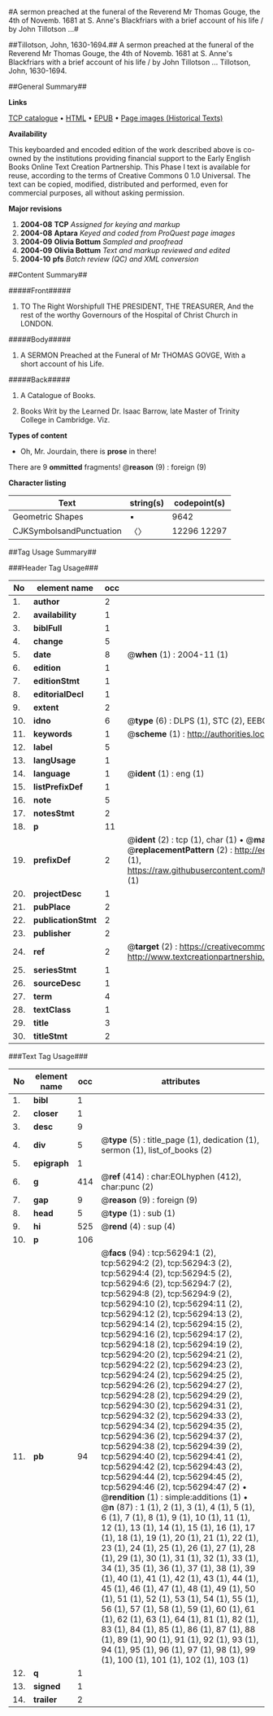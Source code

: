 #A sermon preached at the funeral of the Reverend Mr Thomas Gouge, the 4th of Novemb. 1681 at S. Anne's Blackfriars with a brief account of his life / by John Tillotson ...#

##Tillotson, John, 1630-1694.##
A sermon preached at the funeral of the Reverend Mr Thomas Gouge, the 4th of Novemb. 1681 at S. Anne's Blackfriars with a brief account of his life / by John Tillotson ...
Tillotson, John, 1630-1694.

##General Summary##

**Links**

[TCP catalogue](http://www.ota.ox.ac.uk/tcp/)  • 
[HTML](http://tei.it.ox.ac.uk/tcp/Texts-HTML/free/A62/A62597.html)  • 
[EPUB](http://tei.it.ox.ac.uk/tcp/Texts-EPUB/free/A62/A62597.epub) • 
[Page images (Historical Texts)](https://data.historicaltexts.jisc.ac.uk/view?pubId=eebo-12210454e&pageId=eebo-12210454e-56294-1)

**Availability**

This keyboarded and encoded edition of the
	       work described above is co-owned by the institutions
	       providing financial support to the Early English Books
	       Online Text Creation Partnership. This Phase I text is
	       available for reuse, according to the terms of Creative
	       Commons 0 1.0 Universal. The text can be copied,
	       modified, distributed and performed, even for
	       commercial purposes, all without asking permission.

**Major revisions**

1. __2004-08__ __TCP__ *Assigned for keying and markup*
1. __2004-08__ __Aptara__ *Keyed and coded from ProQuest page images*
1. __2004-09__ __Olivia Bottum__ *Sampled and proofread*
1. __2004-09__ __Olivia Bottum__ *Text and markup reviewed and edited*
1. __2004-10__ __pfs__ *Batch review (QC) and XML conversion*

##Content Summary##

#####Front#####

1. TO
The Right Worshipfull
THE
PRESIDENT,
THE
TREASURER,
And the rest of the worthy
Governours of the Hospital
of Christ Church in
LONDON.

#####Body#####

1. A
SERMON
Preached at the Funeral of
Mr THOMAS GOVGE,
With a short account of his Life.

#####Back#####

1. A Catalogue of Books.

1. Books Writ by the Learned
Dr. Isaac Barrow, late Master
of Trinity College in
Cambridge. Viz.

**Types of content**

  * Oh, Mr. Jourdain, there is **prose** in there!

There are 9 **ommitted** fragments! 
 @__reason__ (9) : foreign (9)

**Character listing**


|Text|string(s)|codepoint(s)|
|---|---|---|
|Geometric Shapes|▪|9642|
|CJKSymbolsandPunctuation|〈〉|12296 12297|

##Tag Usage Summary##

###Header Tag Usage###

|No|element name|occ|attributes|
|---|---|---|---|
|1.|__author__|2||
|2.|__availability__|1||
|3.|__biblFull__|1||
|4.|__change__|5||
|5.|__date__|8| @__when__ (1) : 2004-11 (1)|
|6.|__edition__|1||
|7.|__editionStmt__|1||
|8.|__editorialDecl__|1||
|9.|__extent__|2||
|10.|__idno__|6| @__type__ (6) : DLPS (1), STC (2), EEBO-CITATION (1), OCLC (1), VID (1)|
|11.|__keywords__|1| @__scheme__ (1) : http://authorities.loc.gov/ (1)|
|12.|__label__|5||
|13.|__langUsage__|1||
|14.|__language__|1| @__ident__ (1) : eng (1)|
|15.|__listPrefixDef__|1||
|16.|__note__|5||
|17.|__notesStmt__|2||
|18.|__p__|11||
|19.|__prefixDef__|2| @__ident__ (2) : tcp (1), char (1)  •  @__matchPattern__ (2) : ([0-9\-]+):([0-9IVX]+) (1), (.+) (1)  •  @__replacementPattern__ (2) : http://eebo.chadwyck.com/downloadtiff?vid=$1&page=$2 (1), https://raw.githubusercontent.com/textcreationpartnership/Texts/master/tcpchars.xml#$1 (1)|
|20.|__projectDesc__|1||
|21.|__pubPlace__|2||
|22.|__publicationStmt__|2||
|23.|__publisher__|2||
|24.|__ref__|2| @__target__ (2) : https://creativecommons.org/publicdomain/zero/1.0/ (1), http://www.textcreationpartnership.org/docs/. (1)|
|25.|__seriesStmt__|1||
|26.|__sourceDesc__|1||
|27.|__term__|4||
|28.|__textClass__|1||
|29.|__title__|3||
|30.|__titleStmt__|2||


###Text Tag Usage###

|No|element name|occ|attributes|
|---|---|---|---|
|1.|__bibl__|1||
|2.|__closer__|1||
|3.|__desc__|9||
|4.|__div__|5| @__type__ (5) : title_page (1), dedication (1), sermon (1), list_of_books (2)|
|5.|__epigraph__|1||
|6.|__g__|414| @__ref__ (414) : char:EOLhyphen (412), char:punc (2)|
|7.|__gap__|9| @__reason__ (9) : foreign (9)|
|8.|__head__|5| @__type__ (1) : sub (1)|
|9.|__hi__|525| @__rend__ (4) : sup (4)|
|10.|__p__|106||
|11.|__pb__|94| @__facs__ (94) : tcp:56294:1 (2), tcp:56294:2 (2), tcp:56294:3 (2), tcp:56294:4 (2), tcp:56294:5 (2), tcp:56294:6 (2), tcp:56294:7 (2), tcp:56294:8 (2), tcp:56294:9 (2), tcp:56294:10 (2), tcp:56294:11 (2), tcp:56294:12 (2), tcp:56294:13 (2), tcp:56294:14 (2), tcp:56294:15 (2), tcp:56294:16 (2), tcp:56294:17 (2), tcp:56294:18 (2), tcp:56294:19 (2), tcp:56294:20 (2), tcp:56294:21 (2), tcp:56294:22 (2), tcp:56294:23 (2), tcp:56294:24 (2), tcp:56294:25 (2), tcp:56294:26 (2), tcp:56294:27 (2), tcp:56294:28 (2), tcp:56294:29 (2), tcp:56294:30 (2), tcp:56294:31 (2), tcp:56294:32 (2), tcp:56294:33 (2), tcp:56294:34 (2), tcp:56294:35 (2), tcp:56294:36 (2), tcp:56294:37 (2), tcp:56294:38 (2), tcp:56294:39 (2), tcp:56294:40 (2), tcp:56294:41 (2), tcp:56294:42 (2), tcp:56294:43 (2), tcp:56294:44 (2), tcp:56294:45 (2), tcp:56294:46 (2), tcp:56294:47 (2)  •  @__rendition__ (1) : simple:additions (1)  •  @__n__ (87) : 1 (1), 2 (1), 3 (1), 4 (1), 5 (1), 6 (1), 7 (1), 8 (1), 9 (1), 10 (1), 11 (1), 12 (1), 13 (1), 14 (1), 15 (1), 16 (1), 17 (1), 18 (1), 19 (1), 20 (1), 21 (1), 22 (1), 23 (1), 24 (1), 25 (1), 26 (1), 27 (1), 28 (1), 29 (1), 30 (1), 31 (1), 32 (1), 33 (1), 34 (1), 35 (1), 36 (1), 37 (1), 38 (1), 39 (1), 40 (1), 41 (1), 42 (1), 43 (1), 44 (1), 45 (1), 46 (1), 47 (1), 48 (1), 49 (1), 50 (1), 51 (1), 52 (1), 53 (1), 54 (1), 55 (1), 56 (1), 57 (1), 58 (1), 59 (1), 60 (1), 61 (1), 62 (1), 63 (1), 64 (1), 81 (1), 82 (1), 83 (1), 84 (1), 85 (1), 86 (1), 87 (1), 88 (1), 89 (1), 90 (1), 91 (1), 92 (1), 93 (1), 94 (1), 95 (1), 96 (1), 97 (1), 98 (1), 99 (1), 100 (1), 101 (1), 102 (1), 103 (1)|
|12.|__q__|1||
|13.|__signed__|1||
|14.|__trailer__|2||
